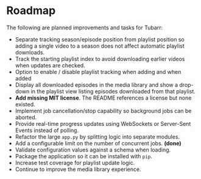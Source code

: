 # Roadmap

The following are planned improvements and tasks for Tubarr:

- Separate tracking season/episode position from playlist position so adding a single video to a season does not affect automatic playlist downloads.
- Track the starting playlist index to avoid downloading earlier videos when updates are checked.
- Option to enable / disable playlist tracking when adding and when added
- Display all downloaded episodes in the media library and show a drop-down in the playlist view listing episodes downloaded from that playlist.
- **Add missing MIT license**. The README references a license but none existed.
- Implement job cancellation/stop capability so background jobs can be aborted.
- Provide real-time progress updates using WebSockets or Server-Sent Events instead of polling.
- Refactor the large `app.py` by splitting logic into separate modules.
- Add a configurable limit on the number of concurrent jobs. **(done)**
- Validate configuration values against a schema when loading.
- Package the application so it can be installed with `pip`.
- Increase test coverage for playlist update logic.
- Continue to improve the media library experience.
